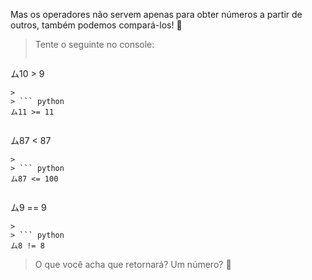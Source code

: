 Mas os operadores não servem apenas para obter números a partir de outros, também podemos compará-los! :muscle:

> Tente o seguinte no console:
>
> ``` python
ム10 > 9
```
>
> ``` python
ム11 >= 11
```
>
> ``` python
ム87 < 87
```
>
> ``` python
ム87 <= 100
```
>
> ``` python
ム9 == 9
```
>
> ``` python
ム8 != 8
```
> O que você acha que retornará? Um número? :thinking:

